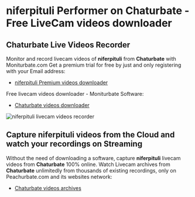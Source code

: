 # niferpituli Performer on Chaturbate - Free LiveCam videos downloader

## Chaturbate Live Videos Recorder

Monitor and record livecam videos of **niferpituli** from **Chaturbate** with Moniturbate.com
Get a premium trial for free by just and only registering with your Email address:
* [niferpituli Premium videos downloader](https://moniturbate.com/request-demo-licence-key.html)

Free livecam videos downloader - Moniturbate Software:
* [Chaturbate videos downloader](https://moniturbate.com/moniturbate-download-software.html)

![niferpituli livecam videos recorder](https://peachurnet.com/templates/moniturbate-software.png)


## Capture niferpituli videos from the Cloud and watch your recordings on Streaming

Without the need of downloading a software, capture **niferpituli** livecam videos from **Chaturbate** 100% online.
Watch Livecam archives from **Chaturbate** unlimitedly from thousands of existing recordings, only on Peachurbate.com and its websites network:
* [Chaturbate videos archives](https://peachurnet.com/)